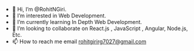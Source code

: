 - 👋 Hi, I’m @RohitNGiri.
- 👀 I’m interested in Web Development.
- 🌱 I’m currently learning In Depth Web Development.
- 💞️ I’m looking to collaborate on React.js , JavaScript , Angular, Node.js, Etc.
- 📫 How to reach me email rohitgirirg7027@gmail.com   

<!---
RohitNGiri/RohitNGiri is a ✨ special ✨ repository because its `README.md` (this file) appears on your GitHub profile.
You can click the Preview link to take a look at your changes.
--->
